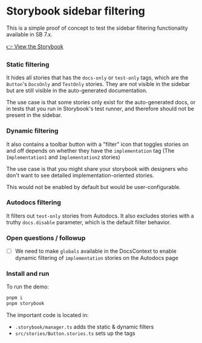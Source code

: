 # Storybook sidebar filtering

This is a simple proof of concept to test the sidebar filtering functionality available in SB 7.x.

[👉 View the Storybook](https://65544292ab81956447e652ce-yxonsiqxck.chromatic.com/?path=/docs/example-button--docs)

### Static filtering

It hides all stories that has the `docs-only` or `test-only` tags, which are the `Button`'s `DocsOnly` and `TestOnly` stories. They are not visible in the sidebar but are still visible in the auto-generated documentation.

The use case is that some stories only exist for the auto-generated docs, or in tests that you run in Storybook's test runner, and therefore should not be present in the sidebar.

### Dynamic filtering

It also contains a toolbar button with a "filter" icon that toggles stories on and off depends on whether they have the `implementation` tag  (The `Implementation1` and `Implementation2` stories)

The use case is that you might share your storybook with designers who don't want to see detailed implementation-oriented stories.

This would not be enabled by default but would be user-configurable.

### Autodocs filtering

It filters out `test-only` stories from Autodocs. It also excludes stories with a truthy `docs.disable` parameter, which is the default filter behavior.

### Open questions / followup

- [ ] We need to make `globals` available in the DocsContext to enable dynamic filtering of `implementation` stories on the Autodocs page

### Install and run

To run the demo:

```bash
pnpm i
pnpm storybook
```

The important code is located in:
- `.storybook/manager.ts` adds the static & dynamic filters
- `src/stories/Button.stories.ts` sets up the tags

